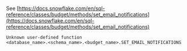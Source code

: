 See [https://docs.snowflake.com/en/sql-reference/classes/budget/methods/set_email_notifications](https://docs.snowflake.com/en/sql-reference/classes/budget/methods/set_email_notifications)
```
Unknown user-defined function
<database_name>.<schema_name>.<budget_name>.SET_EMAIL_NOTIFICATIONS
```
